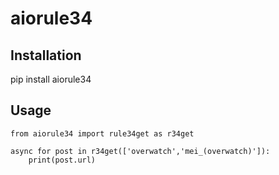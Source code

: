 # aiorule34

## Installation

pip install aiorule34

## Usage
```
from aiorule34 import rule34get as r34get

async for post in r34get(['overwatch','mei_(overwatch)']):
	print(post.url)
```